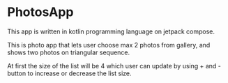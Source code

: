 # PhotosApp

This app is written in kotlin programming language on jetpack compose.

This is photo app that lets user choose max 2 photos from gallery, and shows two photos on triangular sequence.

At first the size of the list  will be 4 which user can update by using + and - button to increase or decrease the list size.


